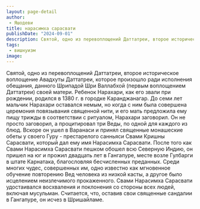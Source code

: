 ```yaml
---
layout: page-detail
author:
 - Яшодеви
title: нарасимха сарасвати
publishDate: "2024-09-01"
description: Святой, одно из перевоплощений Даттатреи, второе историческое воплощение Авадхуты Даттатреи, которое произошло ради исполнения обещания, данного Шрипадой Шри Валлабхой (первым воплощением Даттатреи) своей матери. Ребенок Нарахари, как его звали при рождении, родился в 1380 г. в городке Каранджанагар. До семи лет мальчик Нарахари оставался немым, но когда с ним была совершена церемония повязывания священной нити, и его мать предложила ему пищу трижды в соответствии с ритуалом, Нарахари заговорил. Он не просто заговорил, а процитировал три Веды, по одной для каждого из блюд. Вскоре он ушел в Варанаси и принял священные монашеские обеты у своего Гуру - престарелого санньяси Свами Кришны Сарасвати, который дал ему имя Нарасимха Сарасвати. После того как Свами Нарасимха Сарасвати пешком обошел всю Северную Индию, он пришел на юг и прожил двадцать лет в Гангапуре, месте возле Гулбарги в штате Карнатака, благословляя бесчисленных преданных. Среди многих чудес, совершенных им, одно известно как мгновенное обучение повторению Вед человека из низкой касты, а другое было исцелением неизлечимого прокаженного. Свами Нарасимха Сарасвати удостаивался восхваления и поклонения со стороны всех людей, включая мусульман. Считается, что, оставив свои священные сандалии в Гангапуре, он исчез в Шришайламе.
tags:
 - вишнуизм
image: 
---
```


Святой, одно из перевоплощений Даттатреи, второе историческое воплощение Авадхуты Даттатреи, которое произошло ради исполнения обещания, данного Шрипадой Шри Валлабхой (первым воплощением Даттатреи) своей матери. Ребенок Нарахари, как его звали при рождении, родился в 1380 г. в городке Каранджанагар. До семи лет мальчик Нарахари оставался немым, но когда с ним была совершена церемония повязывания священной нити, и его мать предложила ему пищу трижды в соответствии с ритуалом, Нарахари заговорил. Он не просто заговорил, а процитировал три Веды, по одной для каждого из блюд. Вскоре он ушел в Варанаси и принял священные монашеские обеты у своего Гуру - престарелого санньяси Свами Кришны Сарасвати, который дал ему имя Нарасимха Сарасвати. После того как Свами Нарасимха Сарасвати пешком обошел всю Северную Индию, он пришел на юг и прожил двадцать лет в Гангапуре, месте возле Гулбарги в штате Карнатака, благословляя бесчисленных преданных. Среди многих чудес, совершенных им, одно известно как мгновенное обучение повторению Вед человека из низкой касты, а другое было исцелением неизлечимого прокаженного. Свами Нарасимха Сарасвати удостаивался восхваления и поклонения со стороны всех людей, включая мусульман. Считается, что, оставив свои священные сандалии в Гангапуре, он исчез в Шришайламе.

